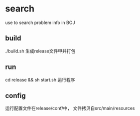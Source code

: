 # search
use to search problem info in BOJ

## build
./build.sh 生成release文件甲并打包

## run
cd release && sh start.sh 运行程序

## config
运行配置文件在release/conf/中， 文件拷贝自src/main/resources
